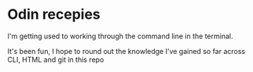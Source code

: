 # Odin recepies 

I'm getting used to working through the command line in the terminal.

It's been fun, I hope to round out the knowledge I've gained so far across CLI, HTML and git in this repo

